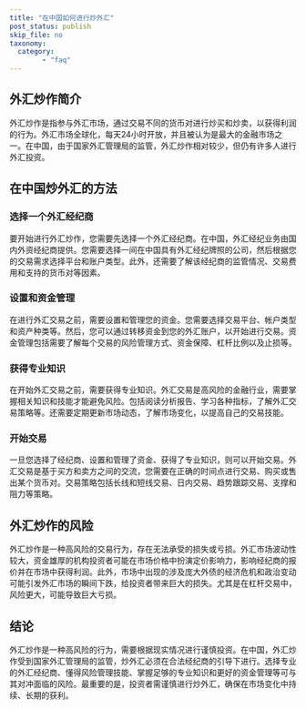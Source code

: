 ```yaml
---
title: "在中国如何进行炒外汇"
post_status: publish
skip_file: no
taxonomy:
  category:
        - "faq"
---
```


## 外汇炒作简介

外汇炒作是指参与外汇市场，通过交易不同的货币对进行炒买和炒卖，以获得利润的行为。外汇市场全球化，每天24小时开放，并且被认为是最大的金融市场之一。在中国，由于国家外汇管理局的监管，外汇炒作相对较少，但仍有许多人进行外汇投资。

## 在中国炒外汇的方法

### 选择一个外汇经纪商

要开始进行外汇炒作，您需要先选择一个外汇经纪商。在中国，外汇经纪业务由国内外资经纪商提供。您需要选择一间在中国具有外汇经纪牌照的公司，然后根据您的交易需求选择平台和账户类型。此外，还需要了解该经纪商的监管情况、交易费用和支持的货币对等因素。

### 设置和资金管理

在进行外汇交易之前，需要设置和管理您的资金。您需要选择交易平台、帐户类型和资产种类等。然后，您可以通过转移资金到您的外汇账户，以开始进行交易。资金管理包括需要了解每个交易的风险管理方式、资金保障、杠杆比例以及止损等。

### 获得专业知识

在开始外汇交易之前，需要获得专业知识。外汇交易是高风险的金融行业，需要掌握相关知识和技能才能避免风险。包括阅读分析报告、学习各种指标，了解外汇交易策略等。还需要定期更新市场动态，了解市场变化，以提高自己的交易技能。

### 开始交易

一旦您选择了经纪商、设置和管理了资金、获得了专业知识，则可以开始交易。外汇交易是基于买方和卖方之间的交流，您需要在正确的时间点进行交易、购买或售出某个货币对。交易策略包括长线和短线交易、日内交易、趋势跟踪交易、支撑和阻力等策略。

## 外汇炒作的风险

外汇炒作是一种高风险的交易行为，存在无法承受的损失或亏损。外汇市场波动性较大，资金雄厚的机构投资者可能在市场价格中扮演定价影响力，影响经纪商的报价并在市场中获得利润。此外，市场中出现的涉及庞大外债的经济危机和政治变动可能引发外汇市场的瞬间下跌，给投资者带来巨大的损失。尤其是在杠杆交易中，风险更大，可能导致巨大亏损。

## 结论

外汇炒作是一种高风险的行为，需要根据现实情况进行谨慎投资。在中国，外汇炒作受到国家外汇管理局的监管，炒外汇必须在合法经纪商的引导下进行。选择专业的外汇经纪商、懂得风险管理技能、掌握足够的专业知识和更好的资金管理等可与其对冲面临的风险。最重要的是，投资者需谨慎进行炒外汇，确保在市场变化中持续、长期的获利。
